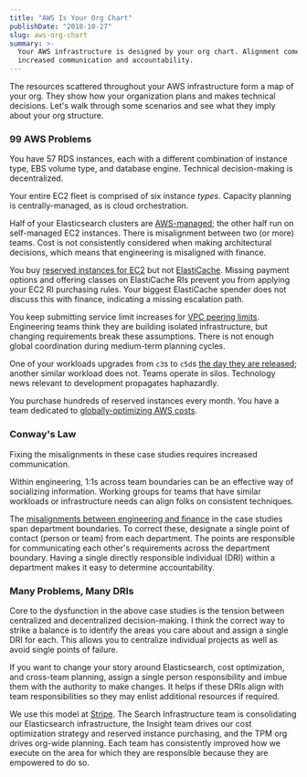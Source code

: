 ```yaml
---
title: "AWS Is Your Org Chart"
publishDate: "2018-10-27"
slug: aws-org-chart
summary: >-
  Your AWS infrastructure is designed by your org chart. Alignment comes from
  increased communication and accountability.
---
```


The resources scattered throughout your AWS infrastructure form a map of your
org. They show how your organization plans and makes technical decisions. Let's
walk through some scenarios and see what they imply about your org structure.

### 99 AWS Problems

You have 57 RDS instances, each with a different combination of instance type,
EBS volume type, and database engine. Technical decision-making is
decentralized.

Your entire EC2 fleet is comprised of six instance _types_. Capacity planning is
centrally-managed, as is cloud orchestration.

Half of your Elasticsearch clusters are
[AWS-managed](https://aws.amazon.com/elasticsearch-service/); the other half run
on self-managed EC2 instances. There is misalignment between two (or more)
teams. Cost is not consistently considered when making architectural decisions,
which means that engineering is misaligned with finance.

You buy
[reserved instances for EC2](https://aws.amazon.com/ec2/pricing/reserved-instances/)
but not
[ElastiCache](https://aws.amazon.com/elasticache/pricing/#Heavy_Utilization_Reserved_Nodes).
Missing payment options and offering classes on ElastiCache RIs prevent you from
applying your EC2 RI purchasing rules. Your biggest ElastiCache spender does not
discuss this with finance, indicating a missing escalation path.

You keep submitting service limit increases for
[VPC peering limits](https://docs.aws.amazon.com/vpc/latest/userguide/amazon-vpc-limits.html#vpc-limits-peering).
Engineering teams think they are building isolated infrastructure, but changing
requirements break these assumptions. There is not enough global coordination
during medium-term planning cycles.

One of your workloads upgrades from `c3`s to `c5d`s
[the day they are released](https://aws.amazon.com/about-aws/whats-new/2018/05/introducing-amazon-ec2-c5d-instances/);
another similar workload does not. Teams operate in silos. Technology news
relevant to development propagates haphazardly.

You purchase hundreds of reserved instances every month. You have a team
dedicated to
[globally-optimizing AWS costs](https://stripe.com/blog/aws-reserved-instances).

### Conway's Law

Fixing the misalignments in these case studies requires increased communication.

Within engineering, 1:1s across team boundaries can be an effective way of
socializing information. Working groups for teams that have similar workloads or
infrastructure needs can align folks on consistent techniques.

The
[misalignments between engineering and finance](https://hyperbo.la/w/engineering-finance-partnership/)
in the case studies span department boundaries. To correct these, designate a
single point of contact (person or team) from each department. The points are
responsible for communicating each other's requirements across the department
boundary. Having a single directly responsible individual (DRI) within a
department makes it easy to determine accountability.

### Many Problems, Many DRIs

Core to the dysfunction in the above case studies is the tension between
centralized and decentralized decision-making. I think the correct way to strike
a balance is to identify the areas you care about and assign a single DRI for
each. This allows you to centralize individual projects as well as avoid single
points of failure.

If you want to change your story around Elasticsearch, cost optimization, and
cross-team planning, assign a single person responsibility and imbue them with
the authority to make changes. It helps if these DRIs align with team
responsibilities so they may enlist additional resources if required.

We use this model at [Stripe](https://stripe.com/jobs). The Search
Infrastructure team is consolidating our Elasticsearch infrastructure, the
Insight team drives our cost optimization strategy and reserved instance
purchasing, and the TPM org drives org-wide planning. Each team has consistently
improved how we execute on the area for which they are responsible because they
are empowered to do so.
